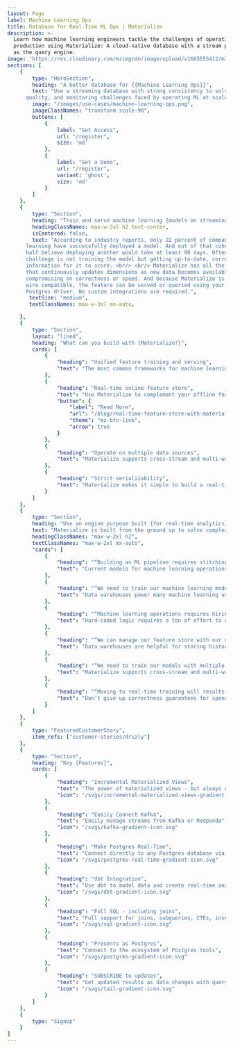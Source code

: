 ```yaml
---
layout: Page
label: Machine Learning Ops
title: Database for Real-Time ML Ops | Materialize
description: >-
  Learn how machine learning engineers tackle the challenges of operating ML in
  production using Materialize: A cloud-native database with a stream processor
  as the query engine.
image: 'https://res.cloudinary.com/mzimgcdn/image/upload/v1665555412/mlops.jpg'
sections: [
	{
		type: "HeroSection",
		heading: "A better database for {{Machine Learning Ops}}",
		text: "Use a streaming database with strong consistency to solve data latency,
      quality, and monitoring challenges faced by operating ML at scale.",
		image: "/images/use-cases/machine-learning-ops.png",
		imageClassNames: "transform scale-90",
		buttons: [
			{
				label: "Get Access",
				url: "/register",
				size: 'md'
			},
			{
				label: "Get a Demo",
				url: "/register",
				variant: 'ghost',
				size: 'md'
			}
		]
	},
	{
		type: "Section",
		heading: "Train and serve machine learning {models on streaming datasets.}",
		headingClassNames: max-w-3xl h2 text-center,
		isCentered: false,
		text: "According to industry reports, only 22 percent of companies using machine
      learning have successfully deployed a model. And out of that cohort, over
      half believe deploying another would take at least 90 days. Often, the
      challenge is not training the model but getting up-to-date, correct
      information for it to score. <br/> <br/> Materialize has all the capabilities necessary to deliver a feature store
      that continuously updates dimensions as new data becomes available without
      compromising on correctness or speed. And because Materialize is Postgres
      wire compatible, the feature can be served or queried using your favorite
      Postgres driver. No custom integrations are required.",
	   textSize: "medium",
	   textClassNames: max-w-3xl mx-auto,

	},
	{
		type: "Section",
		layout: "lined",
		heading: "What can you build with {Materialize?}",
		cards: [
			{
				"heading": "Unified feature training and serving",
				"text": "The most common frameworks for machine learning require separate systems for feature training and feature serving. Materialize is a database wrapped around a stream processor - enabling teams to train and serve features with a single solution."
			},
			{
				"heading": "Real-time online feature store",
				"text": "Use Materialize to complement your offline feature store, which is built primarily to store and access historical feature data. Build real-time predictions with millisecond latency reads and high throughput writes with Materialize.",
				"button": {
					"label": "Read More",
					"url": "/blog/real-time-feature-store-with-materialize/",
					"theme": "mz-btn-link",
					"arrow": true
				}
			},
			{
				"heading": "Operate on multiple data sources",
				"text": "Materialize supports cross-stream and multi-way joins, without the need to microbatch or round-trip data at high latencies. Use the same existing SQL to train ML models in batch - but instead adapt models in real-time."
			},
			{
				"heading": "Strict serializability",
				"text": "Materialize makes it simple to build a real-time feature store without sacrificing correctness. With strict serializability, you don’t need to give up correctness guarantees to train ML models with multiple data inputs."
			}
  		]
	},
	{
		type: "Section",
		heading: "Use an engine purpose built {for real-time analytics}",
    	text: "Materialize is built from the ground up to solve complex issues hindering adoption of streaming tools.",
		headingClassNames: "max-w-2xl h2",
    	textClassNames: "max-w-2xl mx-auto",
		"cards": [
			{
				"heading": "“Building an ML pipeline requires stitching multiple systems together”",
				"text": "Current models for machine learning operations put a ton of burden on the user - managing separate systems for raw data collection, feature storage, processing, and consumption. Materialize manages all of those pieces in a single streaming database."
			},
			{
				"heading": "“We need to train our machine learning models faster”",
				"text": "Data warehouses power many machine learning use cases - but can only work in batches. Materialize incrementally maintains the results of SQL queries in real-time so machine learning models never train off of old data."
			},
			{
				"heading": "“Machine learning operations requires hiring for a specialized set of skills”",
				"text": "Hard-coded logic requires a ton of effort to update and maintain as business requirements shift. Materialize allows you to adjust and test using standard SQL, saving time both in the short and long term."
			},
			{
				"heading": "“We can manage our feature store with our data warehouse”",
				"text": "Data warehouses are helpful for storing historical features as an offline feature store. With Materialize, models can be trained and served in real-time as an online feature store - and historical models can be enriched by sinking already-generated features into your data warehouse."
			},
			{
				"heading": "“We need to train our models with multiple data inputs and can’t move to streaming”",
				"text": "Materialize supports cross-stream and multi-way joins, without the need to microbatch or round-trip data at high latencies. Focus on what you want to build, and Materialize will handle how to get it."
			},
			{
				"heading": "“Moving to real-time training will results in errors from eventual consistency”",
				"text": "Don’t give up correctness guarantees for speed. All results from Materialize reflect correct answers, and models should never be falsely impacted by late-arriving labels."
			}
		]
	},
	{
		type: "FeaturedCustomerStory",
		item_refs: ["customer-stories/drizly"]
	},
	{
		type: "Section",
		heading: "Key {Features}",
		cards: [
			{
				"heading": "Incremental Materialized Views",
				"text": "The power of materialized views - but always up-to-date",
				"icon": "/svgs/incremental-materialized-views-gradient-icon.svg"
			},
			{
				"heading": "Easily Connect Kafka",
				"text": "Easily manage streams from Kafka or Redpanda",
				"icon": "/svgs/kafka-gradient-icon.svg"
			},
			{
				"heading": "Make Postgres Real-Time",
				"text": "Connect directly to any Postgres database via CDC.",
				"icon": "/svgs/postgres-real-time-gradient-icon.svg"
			},
			{
				"heading": "dbt Integration",
				"text": "Use dbt to model data and create real-time analytics",
				"icon": "/svgs/dbt-gradient-icon.svg"
			},
			{
				"heading": "Full SQL - including joins",
				"text": "Full support for joins, subqueries, CTEs, inserts, and deletes.",
				"icon": "/svgs/sql-gradient-icon.svg"
			},
			{
				"heading": "Presents as Postgres",
				"text": "Connect to the ecosystem of Postgres tools",
				"icon": "/svgs/postgres-gradient-icon.svg"
			},
			{
				"heading": "SUBSCRIBE to updates",
				"text": "Get updated results as data changes with query subscriptions.",
				"icon": "/svgs/tail-gradient-icon.svg"
			}
  		]
	},
	{
		type: "SignUp"
	}
]
---
```

